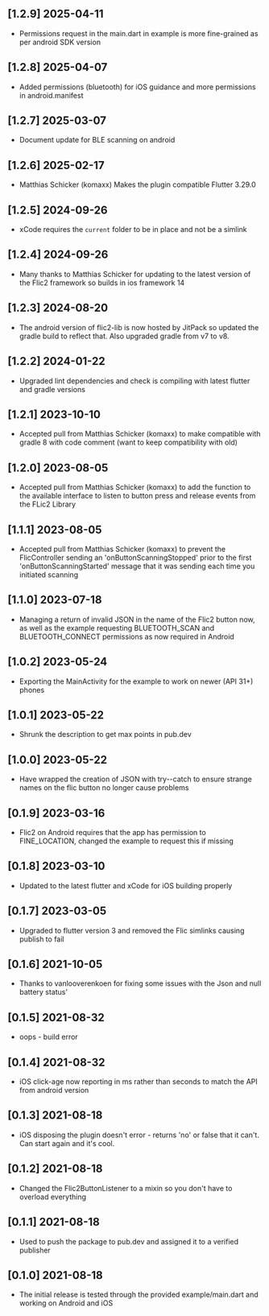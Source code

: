 ## [1.2.9] 2025-04-11

* Permissions request in the main.dart in example is more fine-grained as per android SDK version

## [1.2.8] 2025-04-07

* Added permissions (bluetooth) for iOS guidance and more permissions in android.manifest

## [1.2.7] 2025-03-07

* Document update for BLE scanning on android

## [1.2.6] 2025-02-17

* Matthias Schicker (komaxx) Makes the plugin compatible Flutter 3.29.0

## [1.2.5] 2024-09-26

* xCode requires the ```current``` folder to be in place and not be a simlink

## [1.2.4] 2024-09-26

* Many thanks to Matthias Schicker for updating to the latest version of the Flic2 framework so builds in ios framework 14

## [1.2.3] 2024-08-20

* The android version of flic2-lib is now hosted by JitPack so updated the gradle build to reflect that. Also upgraded gradle from v7 to v8.

## [1.2.2] 2024-01-22

* Upgraded lint dependencies and check is compiling with latest flutter and gradle versions

## [1.2.1] 2023-10-10

* Accepted pull from Matthias Schicker (komaxx) to make compatible with gradle 8 with code comment (want to keep compatibility with old)

## [1.2.0] 2023-08-05

* Accepted pull from Matthias Schicker (komaxx) to add the function to the available interface to listen to button press and release events from the FLic2 Library

## [1.1.1] 2023-08-05

* Accepted pull from Matthias Schicker (komaxx) to prevent the FlicController sending an 'onButtonScanningStopped' prior to the first 'onButtonScanningStarted' message that it was sending each time you initiated scanning

## [1.1.0] 2023-07-18

* Managing a return of invalid JSON in the name of the Flic2 button now, as well as the example requesting BLUETOOTH_SCAN and BLUETOOTH_CONNECT permissions as now required in Android

## [1.0.2] 2023-05-24

* Exporting the MainActivity for the example to work on newer (API 31+) phones

## [1.0.1] 2023-05-22

* Shrunk the description to get max points in pub.dev

## [1.0.0] 2023-05-22

* Have wrapped the creation of JSON with try--catch to ensure strange names on the flic button no longer cause problems

## [0.1.9] 2023-03-16

* Flic2 on Android requires that the app has permission to FINE_LOCATION, changed the example to request this if missing

## [0.1.8] 2023-03-10

* Updated to the latest flutter and xCode for iOS building properly

## [0.1.7] 2023-03-05

* Upgraded to flutter version 3 and removed the Flic simlinks causing publish to fail

## [0.1.6] 2021-10-05

* Thanks to vanlooverenkoen for fixing some issues with the Json and null battery status'

## [0.1.5] 2021-08-32

* oops - build error

## [0.1.4] 2021-08-32

* iOS click-age now reporting in ms rather than seconds to match the API from android version

## [0.1.3] 2021-08-18

* iOS disposing the plugin doesn't error - returns 'no' or false that it can't. Can start again and it's cool.

## [0.1.2] 2021-08-18

* Changed the Flic2ButtonListener to a mixin so you don't have to overload everything

## [0.1.1] 2021-08-18

* Used <dart pub publish> to push the package to pub.dev and assigned it to a verified publisher

## [0.1.0] 2021-08-18

* The initial release is tested through the provided example/main.dart and working on Android and iOS
